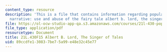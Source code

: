 ```yaml
---
content_type: resource
description: 'This is a file that contains information regarding popular culture and
  narrative: use and abuse of the fairy tale albert b. lord, the singer of tales.'
file: https://ol-ocw-studio-app-qa.s3.amazonaws.com/courses/21l-430-popular-culture-and-narrative-use-and-abuse-of-the-fairy-tale-fall-2015/89ccdfe130837be75a99e48e32c45e77_MIT21L_430F15_Albert.pdf
file_type: application/pdf
resourcetype: Document
title: 21L.430F15 Albert B. Lord, The Singer of Tales
uid: 89ccdfe1-3083-7be7-5a99-e48e32c45e77
---
```

